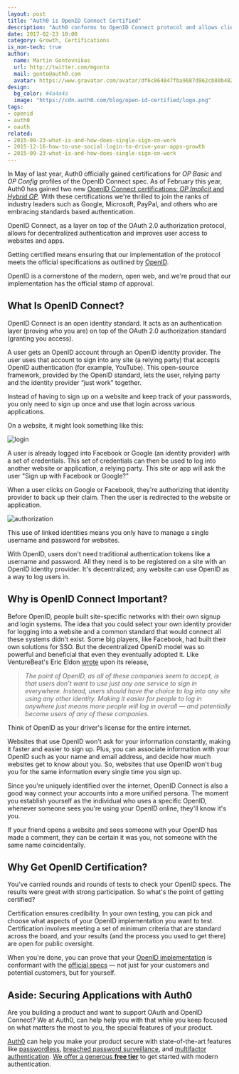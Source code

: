```yaml
---
layout: post
title: "Auth0 is OpenID Connect Certified"
description: "Auth0 conforms to OpenID Connect protocol and allows clients to verify the identity of the end-users though a reliable implementation."
date: 2017-02-23 10:00
category: Growth, Certifications
is_non-tech: true
author:
  name: Martin Gontovnikas
  url: http://twitter.com/mgonto
  mail: gonto@auth0.com
  avatar: https://www.gravatar.com/avatar/df6c864847fba9687d962cb80b482764??s=60design
design:
  bg_color: #4a4a4a
  image: "https://cdn.auth0.com/blog/open-id-certified/logo.png"
tags:
- openid
- auth0
- oauth
related:
- 2015-09-23-what-is-and-how-does-single-sign-on-work
- 2015-12-16-how-to-use-social-login-to-drive-your-apps-growth
- 2015-09-23-what-is-and-how-does-single-sign-on-work
---
```


In May of last year, Auth0 officially gained certifications for *OP Basic* and *OP Config* profiles of the OpenID Connect spec. As of February this year, Auth0 has gained two new [OpenID Connect certifications: *OP Implicit* and *Hybrid OP*](http://oixnet.org/openid-certifications/auth0/). With these certifications we're thrilled to join the ranks of industry leaders such as Google, Microsoft, PayPal, and others who are embracing standards based authentication.

OpenID Connect, as a layer on top of the OAuth 2.0 authorization protocol, allows for decentralized authentication and improves user access to websites and apps.

Getting certified means ensuring that our implementation of the protocol meets the official specifications as outlined by [OpenID](http://openid.net/developers/specs/).

OpenID is a cornerstone of the modern, open web, and we're proud that our implementation has the official stamp of approval.

## What Is OpenID Connect?

OpenID Connect is an open identity standard. It acts as an authentication layer (proving who you are) on top of the OAuth 2.0 authorization standard (granting you access).

A user gets an OpenID account through an OpenID identity provider. The user uses that account to sign into any site (a relying party) that accepts OpenID authentication (for example, YouTube). This open-source framework, provided by the OpenID standard, lets the user, relying party and the identity provider “just work” together.

Instead of having to sign up on a website and keep track of your passwords, you only need to sign up once and use that login across various applications.

On a website, it might look something like this:

![login](https://cdn.auth0.com/blog/open-id-certified/sign-in-form.png)

A user is already logged into Facebook or Google (an identity provider) with a set of credentials. This set of credentials can then be used to log into another website or application, a relying party. This site or app will ask the user "Sign up with Facebook or Google?"

When a user clicks on Google or Facebook, they're authorizing that identity provider to back up their claim. Then the user is redirected to the website or application.

![authorization](https://cdn.auth0.com/blog/open-id-certified/social-provider-authorization.png)

This use of linked identities means you only have to manage a single username and password for websites.

With OpenID, users don't need traditional authentication tokens like a username and password. All they need is to be registered on a site with an OpenID identity provider. It's decentralized; any website can use OpenID as a way to log users in.

## Why is OpenID Connect Important?

Before OpenID, people built site-specific networks with their own signup and login systems. The idea that you could select your own identity provider for logging into a website and a common standard that would connect all these systems didn't exist. Some big players, like Facebook, had built their own solutions for SSO. But the decentralized OpenID model was so powerful and beneficial that even they eventually adopted it. Like VentureBeat's Eric Eldon [wrote](http://venturebeat.com/2009/04/14/single-sign-on-service-openid-getting-more-usage/) upon its release,

> *The point of OpenID, as all of these companies seem to accept, is that users don’t want to use just any one service to sign in everywhere. Instead, users should have the choice to log into any site using any other identity. Making it easier for people to log in anywhere just means more people will log in overall — and potentially become users of any of these companies.*

Think of OpenID as your driver's license for the entire internet.

Websites that use OpenID won't ask for your information constantly, making it faster and easier to sign up. Plus, you can associate information with your OpenID such as your name and email address, and decide how much websites get to know about you. So, websites that use OpenID won't bug you for the same information every single time you sign up.

Since you're uniquely identified over the internet, OpenID Connect is also a good way connect your accounts into a more unified persona. The moment you establish yourself as the individual who uses a specific OpenID, whenever someone sees you're using your OpenID online, they'll know it's you.

If your friend opens a website and sees someone with your OpenID has made a comment, they can be certain it was you, not someone with the same name coincidentally.

## Why Get OpenID Certification?

You've carried rounds and rounds of tests to check your OpenID specs. The results were great with strong participation. So what's the point of getting certified?

Certification ensures credibility. In your own testing, you can pick and choose what aspects of your OpenID implementation you want to test. Certification involves meeting a set of minimum criteria that are standard across the board, and your results (and the process you used to get there) are open for public oversight.

When you're done, you can prove that your [OpenID implementation](https://auth0.com/learn/how-auth0-uses-identity-industry-standards/) is conformant with the [official specs](http://openid.net/certification/) — not just for your customers and potential customers, but for yourself.

## Aside: Securing Applications with Auth0

Are you building a product and want to support OAuth and OpenID Connect? We at Auth0, can help help you with that while you keep focused on what matters the most to you, the special features of your product.

[Auth0](https://auth0.com/) can help you make your product secure with state-of-the-art features like [passwordless](https://auth0.com/passwordless), [breached password surveillance](https://auth0.com/breached-passwords), and [multifactor authentication](https://auth0.com/multifactor-authentication). [We offer a generous **free tier**](https://auth0.com/pricing) to get started with modern authentication.
